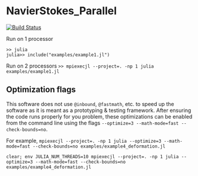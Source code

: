 # NavierStokes_Parallel

[![Build Status](https://github.com/markowkes/NavierStokes_Parallel.jl/actions/workflows/CI.yml/badge.svg?branch=main)](https://github.com/markowkes/NavierStokes_Parallel.jl/actions/workflows/CI.yml?query=branch%3Amain)

Run on 1 processor
```
>> julia
julia>> include("examples/example1.jl")
```

Run on 2 processors
`>> mpiexecjl --project=. -np 1 julia examples/example1.jl`

## Optimization flags
This software does not use `@inbound`, `@fastmath`, etc. to speed up the software as it is meant as a prototyping & testing framework.  After ensuring the code runs properly for you problem, these optimizations can be enabled from the command line using the flags `--optimize=3 --math-mode=fast --check-bounds=no`.  

For example, 
`mpiexecjl --project=. -np 1 julia --optimize=3 --math-mode=fast --check-bounds=no examples/example4_deformation.jl`

`clear; env JULIA_NUM_THREADS=10 mpiexecjl --project=. -np 1 julia --optimize=3 --math-mode=fast --check-bounds=no examples/example4_deformation.jl`
